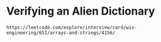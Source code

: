 # Verifying an Alien Dictionary

```https://leetcode.com/explore/interview/card/wix-engineering/651/arrays-and-strings/4156/```